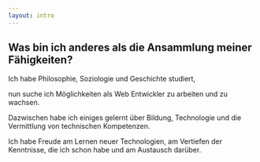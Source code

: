 ```yaml
---
layout: intro
---
```


## Was bin ich anderes als die Ansammlung meiner Fähigkeiten?

Ich habe Philosophie, Soziologie und Geschichte studiert,

nun suche ich Möglichkeiten als Web Entwickler zu arbeiten und zu wachsen.

Dazwischen habe ich einiges gelernt über Bildung, Technologie und die Vermittlung von technischen Kompetenzen.

Ich habe Freude am Lernen neuer Technologien, am Vertiefen der Kenntnisse, die ich schon habe und am Austausch darüber.
